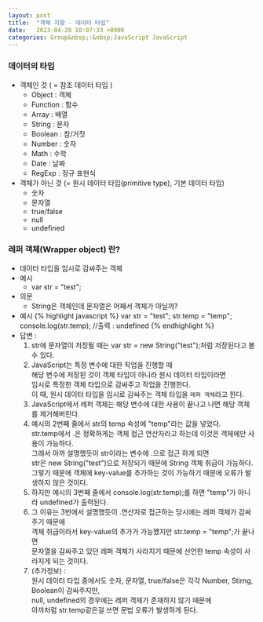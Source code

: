 ```yaml
---
layout: post
title:  "객체 지향 - 데이터 타입"
date:   2023-04-28 10:07:33 +0900
categories: Group&nbsp;:&nbsp;JavaScript JavaScript
---
```


### 데이터의 타입
- 객체인 것 ( = 참조 데이터 타입 )
    - Object : 객체
    - Function : 함수
    - Array : 배열
    - String : 문자
    - Boolean : 참/거짓
    - Number : 숫자
    - Math : 수학
    - Date : 날짜
    - RegExp : 정규 표현식
- 객체가 아닌 것 (= 원시 데이터 타입(primitive type), 기본 데이터 타입)
    - 숫자
    - 문자열
    - true/false
    - null
    - undefined

### 레퍼 객체(Wrapper object) 란?

-  데이터 타입을 임시로 감싸주는 객체  
- 예시
    - var str = "test";
- 의문
    - String은 객체인데 문자열은 어째서 객체가 아닐까?
- 예시
    {% highlight javascript %}
    var str = "test";
    str.temp = "temp";
    console.log(str.temp);  //출력 : undefined
    {% endhighlight %}
- 답변 :
    1. str에 문자열이 저장될 때는 var str = new String("test");처럼 저장된다고 볼 수 있다.
    2. JavaScript는 특정 변수에 대한 작업을 진행할 때  
    해당 변수에 저장된 것이 객체 타입이 아니라 원시 데이터 타입이라면  
    임시로 특정한 객체 타입으로 감싸주고 작업을 진행한다.  
    이 때, 원시 데이터 타입을 임시로 감싸주는 객체 타입을 `레퍼 객체`라고 한다.  
    3. JavaScript에서 레퍼 객체는 해당 변수에 대한 사용이 끝나고 나면 해당 객체를 제거해버린다.
    4. 예시의 2번째 줄에서 str의 temp 속성에 "temp"라는 값을 넣었다.  
    str.temp에서 .은 정확하게는 객체 접근 연산자라고 하는데 이것은 객체에만 사용이 가능하다.  
    그래서 아까 설명했듯이 str이라는 변수에 .으로 접근 하게 되면  
    str은 new String("test")으로 저장되기 때문에 String 객체 취급이 가능하다.  
    그렇기 때문에 객체에 key-value를 추가하는 것이 가능하기 때문에 오류가 발생하지 않은 것이다.
    5. 하지만 예시의 3번째 줄에서 console.log(str.temp);를 하면 "temp"가 아니라 undefined가 출력된다.
    6. 그 이유는 3번에서 설명했듯이 .연산자로 접근하는 당시에는 레퍼 객체가 감싸주기 때문에  
    객체 취급이라서 key-value의 추가가 가능헀지만 str.temp = "temp";가 끝나면  
    문자열을 감싸주고 있던 레퍼 객체가 사라지기 때문에 선언한 temp 속성이 사라지게 되는 것이다.
    7. (추가정보) :  
    원시 데이터 타입 중에서도  숫자, 문자열, true/false은 각각 Number, Stirng, Boolean이 감싸주지만,  
    null, undefined의 경우에는 레퍼 객체가 존재하지 않기 때문에  
    아까처럼 str.temp같은걸 쓰면 문법 오류가 발생하게 된다.